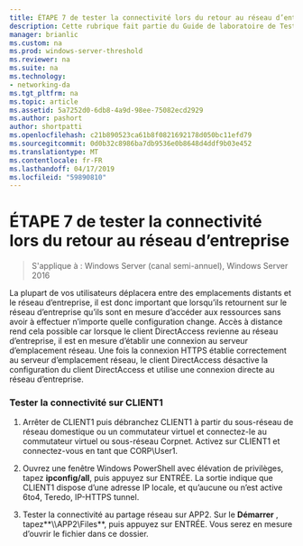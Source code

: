 ```yaml
---
title: ÉTAPE 7 de tester la connectivité lors du retour au réseau d’entreprise
description: Cette rubrique fait partie du Guide de laboratoire de Test - décrire de DirectAccess dans un Cluster avec équilibrage de charge réseau Windows pour Windows Server 2016
manager: brianlic
ms.custom: na
ms.prod: windows-server-threshold
ms.reviewer: na
ms.suite: na
ms.technology:
- networking-da
ms.tgt_pltfrm: na
ms.topic: article
ms.assetid: 5a7252d0-6db8-4a9d-98ee-75082ecd2929
ms.author: pashort
author: shortpatti
ms.openlocfilehash: c21b890523ca61b8f0821692178d050bc11efd79
ms.sourcegitcommit: 0d0b32c8986ba7db9536e0b8648d4ddf9b03e452
ms.translationtype: MT
ms.contentlocale: fr-FR
ms.lasthandoff: 04/17/2019
ms.locfileid: "59890810"
---
```

# <a name="step-7-test-connectivity-when-returning-to-the-corpnet"></a>ÉTAPE 7 de tester la connectivité lors du retour au réseau d’entreprise

>S'applique à : Windows Server (canal semi-annuel), Windows Server 2016

La plupart de vos utilisateurs déplacera entre des emplacements distants et le réseau d’entreprise, il est donc important que lorsqu’ils retournent sur le réseau d’entreprise qu’ils sont en mesure d’accéder aux ressources sans avoir à effectuer n’importe quelle configuration change. Accès à distance rend cela possible car lorsque le client DirectAccess revienne au réseau d’entreprise, il est en mesure d’établir une connexion au serveur d’emplacement réseau. Une fois la connexion HTTPS établie correctement au serveur d’emplacement réseau, le client DirectAccess désactive la configuration du client DirectAccess et utilise une connexion directe au réseau d’entreprise.  
  
### <a name="test-connectivity-on-client1"></a>Tester la connectivité sur CLIENT1  
  
1.  Arrêter de CLIENT1 puis débranchez CLIENT1 à partir du sous-réseau de réseau domestique ou un commutateur virtuel et connectez-le au commutateur virtuel ou sous-réseau Corpnet. Activez sur CLIENT1 et connectez-vous en tant que CORP\User1.  
  
2.  Ouvrez une fenêtre Windows PowerShell avec élévation de privilèges, tapez **ipconfig/all**, puis appuyez sur ENTRÉE. La sortie indique que CLIENT1 dispose d’une adresse IP locale, et qu’aucune ou n’est active 6to4, Teredo, IP-HTTPS tunnel.  
  
3.  Tester la connectivité au partage réseau sur APP2. Sur le **Démarrer** , tapez**\\\APP2\Files**, puis appuyez sur ENTRÉE. Vous serez en mesure d’ouvrir le fichier dans ce dossier.  
  


